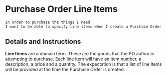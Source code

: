 # Purchase Order Line Items

```
In order to purchase the things I need
I want to be able to specify line items when I create a Purchase Order
```

## Details and Instructions

**Line Items** are a domain term. These are the goods that the PO author is attempting to purchase. Each line item will have an item number, a description, a price and a quantity. The expectation is that a list of line items will be provided at the time the Purchase Order is created.
